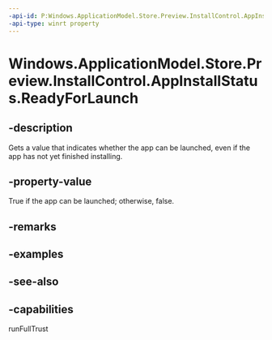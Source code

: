 ```yaml
---
-api-id: P:Windows.ApplicationModel.Store.Preview.InstallControl.AppInstallStatus.ReadyForLaunch
-api-type: winrt property
---
```


<!-- Property syntax
public bool ReadyForLaunch { get; }
-->

# Windows.ApplicationModel.Store.Preview.InstallControl.AppInstallStatus.ReadyForLaunch

## -description
Gets a value that indicates whether the app can be launched, even if the app has not yet finished installing.

## -property-value
True if the app can be launched; otherwise, false.

## -remarks

## -examples

## -see-also

## -capabilities
runFullTrust
